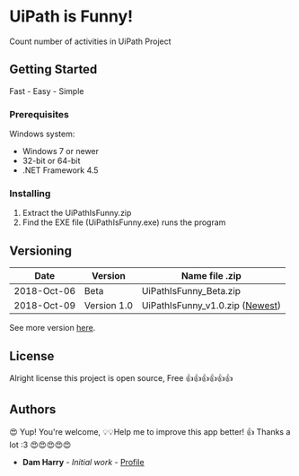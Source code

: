 # UiPath is Funny!

Count number of activities in UiPath Project

## Getting Started

Fast - Easy - Simple

### Prerequisites

Windows system:
* Windows 7 or newer
* 32-bit or 64-bit
* .NET Framework 4.5

### Installing

1. Extract the UiPathIsFunny.zip
2. Find the EXE file (UiPathIsFunny.exe) runs the program

## Versioning

Date  | Version  | Name file .zip
------------- | -------------  | -------------
2018-Oct-06  | Beta   | UiPathIsFunny_Beta.zip
2018-Oct-09  | Version 1.0   | UiPathIsFunny_v1.0.zip ([Newest](https://github.com/dtvthethe/UiPathIsFunny/releases/tag/v1.0))

See more version [here](https://github.com/dtvthethe/UiPathIsFunny/releases).

## License
Alright license this project is open source, Free :+1::+1::+1::+1::+1::+1:

## Authors

:heart_eyes: Yup! You're welcome, :bulb::bulb:Help me to improve this app better! :+1: Thanks a lot :3 :heart_eyes::heart_eyes::heart_eyes::heart_eyes::heart_eyes:
* **Dam Harry** - *Initial work* - [Profile](https://github.com/dtvthethe)
